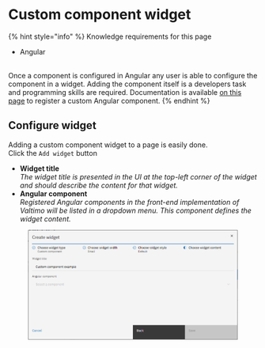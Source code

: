 # Custom component widget

{% hint style="info" %}
Knowledge requirements for this page

* Angular

\
Once a component is configured in Angular any user is able to configure the component in a widget. Adding the component itself is a developers task and programming skills are required. Documentation is available [on this page](../for-developers/register-angular-component.md) to register a custom Angular component.
{% endhint %}

## Configure widget

Adding a custom component widget to a page is easily done.\
Click the `Add widget` button

* **Widget title**\
  _The widget title is presented in the UI at the top-left corner of the widget and should describe the content for that widget._
* **Angular component**\
  _Registered Angular components in the front-end implementation of Valtimo will be listed in a dropdown menu. This component defines the widget content._

<figure><img src="../../../.gitbook/assets/image (30).png" alt=""><figcaption></figcaption></figure>
